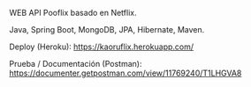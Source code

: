 WEB API Pooflix basado en Netflix.

Java, Spring Boot, MongoDB, JPA, Hibernate, Maven.

Deploy (Heroku): https://kaoruflix.herokuapp.com/

Prueba / Documentación (Postman): https://documenter.getpostman.com/view/11769240/T1LHGVA8

